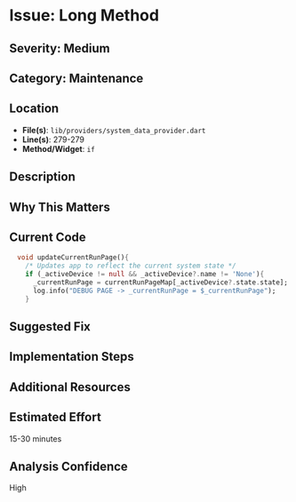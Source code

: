 # Issue: Long Method

## Severity: Medium

## Category: Maintenance

## Location
- **File(s)**: `lib/providers/system_data_provider.dart`
- **Line(s)**: 279-279
- **Method/Widget**: `if`

## Description


## Why This Matters


## Current Code
```dart
  void updateCurrentRunPage(){
    /* Updates app to reflect the current system state */
    if (_activeDevice != null && _activeDevice?.name != 'None'){
      _currentRunPage = currentRunPageMap[_activeDevice?.state.state];
      log.info("DEBUG PAGE -> _currentRunPage = $_currentRunPage");
    }
```

## Suggested Fix


## Implementation Steps


## Additional Resources


## Estimated Effort
15-30 minutes

## Analysis Confidence
High
